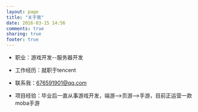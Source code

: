 ```yaml
---
layout: page
title: "关于我"
date: 2016-03-15 14:56
comments: true
sharing: true
footer: true
---
```


- 职业：游戏开发--服务器开发

- 工作经历：就职于tencent

- 联系我：676591901@qq.com

- 项目经验：毕业后一直从事游戏开发，端游-->页游-->手游，目前正运营一款moba手游